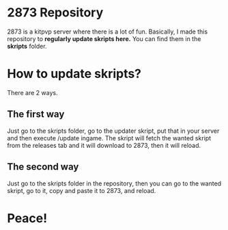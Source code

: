 # 2873 Repository

2873 is a kitpvp server where there is a lot of fun.
Basically, I made this repository to __regularly update skripts here.__
You can find them in the **skripts** folder.

# How to update skripts?

There are 2 ways.

## The first way

Just go to the skripts folder, go to the updater skript, put that in your server
and then execute /update <skript name> ingame. The skript will fetch the wanted skript from the releases tab and
it will download to 2873, then it will reload.
  
## The second way

Just go to the skripts folder in the repository, then you can go to the wanted skript, go to it,
copy and paste it to 2873, and reload.
  
# Peace! 

